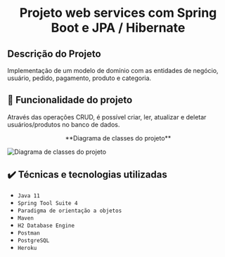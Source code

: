 <h1 align="center"> Projeto web services com Spring Boot e JPA / Hibernate </h1>

## Descrição do Projeto
Implementação de um modelo de domínio com as entidades de negócio, usuário, pedido, pagamento, produto e categoria.

## :hammer: Funcionalidade do projeto

Através das operações CRUD, é possível criar, ler, atualizar e deletar usuários/produtos no banco de dados.

<div align="center">**Diagrama de classes do projeto**</div>

![Diagrama de classes do projeto](https://i.imgur.com/pF5CbBB.jpg)

## ✔️ Técnicas e tecnologias utilizadas

- ``Java 11``
- ``Spring Tool Suite 4``
- ``Paradigma de orientação a objetos``
- ``Maven``
- ``H2 Database Engine``
- ``Postman``
- ``PostgreSQL``
- ``Heroku``
